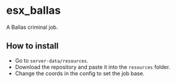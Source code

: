 # esx_ballas
 
A Ballas criminal job.

## How to install
- Go to `server-data/resources`.
- Download the repository and paste it into the `resources` folder.
- Change the coords in the config to set the job base.
